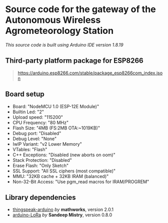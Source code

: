 # Source code for the gateway of the Autonomous Wireless Agrometeorology Station

_This source code is built using Arduino IDE version 1.8.19_

## Third-party platform package for ESP8266
> https://arduino.esp8266.com/stable/package_esp8266com_index.json

## Board setup
+ Board: "NodeMCU 1.0 (ESP-12E Module)"
+ Builtin Led: "2"
+ Upload speed: "115200"
+ CPU Frequency: "80 MHz"
+ Flash Size: "4MB (FS:2MB OTA:~1019KB)"
+ Debug port: "Disabled"
+ Debug Level: "None"
+ IwIP Variant: "v2 Lower Memory"
+ VTables: "Flash"
+ C++ Exceptions: "Disabled (new aborts on oom)"
+ Stack Protection: "Disabled"
+ Erase Flash: "Only Sketch"
+ SSL Support: "All SSL ciphers (most compatible)"
+ MMU: "32KB cache + 32KB IRAM (balanced)"
+ Non-32-Bit Access: "Use pgm_read macros for IRAM/PROGREM"

## Library dependencies
+ [thingspeak-arduino](https://github.com/mathworks/thingspeak-arduino) *by* **mathworks**, version 2.0.1
+ [arduino-LoRa](https://github.com/sandeepmistry/arduino-LoRa) *by* **Sandeep Mistry**, version 0.8.0